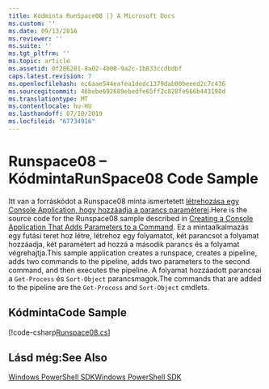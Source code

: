 ```yaml
---
title: Kódminta RunSpace08 |} A Microsoft Docs
ms.custom: ''
ms.date: 09/13/2016
ms.reviewer: ''
ms.suite: ''
ms.tgt_pltfrm: ''
ms.topic: article
ms.assetid: 0f286201-8a02-4b00-9a2c-1b833ccdbdbf
caps.latest.revision: 7
ms.openlocfilehash: ec6aae544eafea1dedc1379dab00beeed2c7c436
ms.sourcegitcommit: 46bebe692689ebedfe65ff2c828fe666b443198d
ms.translationtype: MT
ms.contentlocale: hu-HU
ms.lasthandoff: 07/10/2019
ms.locfileid: "67734916"
---
```

# <a name="runspace08-code-sample"></a><span data-ttu-id="2bc82-102">Runspace08 – Kódminta</span><span class="sxs-lookup"><span data-stu-id="2bc82-102">RunSpace08 Code Sample</span></span>

<span data-ttu-id="2bc82-103">Itt van a forráskódot a Runspace08 minta ismertetett [létrehozása egy Console Application, hogy hozzáadja a parancs paraméterei](https://msdn.microsoft.com/en-us/848b2b46-60f1-4a86-b448-cfc7c0cccfba).</span><span class="sxs-lookup"><span data-stu-id="2bc82-103">Here is the source code for the Runspace08 sample described in [Creating a Console Application That Adds Parameters to a Command](https://msdn.microsoft.com/en-us/848b2b46-60f1-4a86-b448-cfc7c0cccfba).</span></span> <span data-ttu-id="2bc82-104">Ez a mintaalkalmazás egy futási teret hoz létre, létrehoz egy folyamatot, két parancsot a folyamat hozzáadja, két paramétert ad hozzá a második parancs és a folyamat végrehajtja.</span><span class="sxs-lookup"><span data-stu-id="2bc82-104">This sample application creates a runspace, creates a pipeline, adds two commands to the pipeline, adds two parameters to the second command, and then executes the pipeline.</span></span> <span data-ttu-id="2bc82-105">A folyamat hozzáadott parancsai a `Get-Process` és `Sort-Object` parancsmagok.</span><span class="sxs-lookup"><span data-stu-id="2bc82-105">The commands that are added to the pipeline are the `Get-Process` and `Sort-Object` cmdlets.</span></span>

## <a name="code-sample"></a><span data-ttu-id="2bc82-106">Kódminta</span><span class="sxs-lookup"><span data-stu-id="2bc82-106">Code Sample</span></span>

[!code-csharp[Runspace08.cs](../../powershell-sdk-samples/SDK-2.0/csharp/Runspace08/Runspace08.cs#L11-L86 "Runspace08.cs")]

## <a name="see-also"></a><span data-ttu-id="2bc82-107">Lásd még:</span><span class="sxs-lookup"><span data-stu-id="2bc82-107">See Also</span></span>

[<span data-ttu-id="2bc82-108">Windows PowerShell SDK</span><span class="sxs-lookup"><span data-stu-id="2bc82-108">Windows PowerShell SDK</span></span>](../windows-powershell-reference.md)